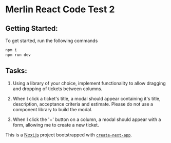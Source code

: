 # Merlin React Code Test 2

## Getting Started:

To get started, run the following commands

```bash
npm i
npm run dev
```

## Tasks:

1. Using a library of your choice, implement functionality to allow dragging and dropping of tickets between columns.

2. When I click a ticket's title, a modal should appear containing it's title, description, acceptance criteria and estimate. Please do not use a component library to build the modal.

3. When I click the '+' button on a column, a modal should appear with a form, allowing me to create a new ticket.

This is a [Next.js](https://nextjs.org/) project bootstrapped with [`create-next-app`](https://github.com/vercel/next.js/tree/canary/packages/create-next-app).

